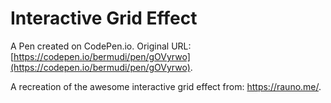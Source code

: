 # Interactive Grid Effect

A Pen created on CodePen.io. Original URL: [https://codepen.io/bermudi/pen/gOVyrwo](https://codepen.io/bermudi/pen/gOVyrwo).

A recreation of the awesome interactive grid effect from: https://rauno.me/.